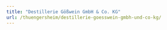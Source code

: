 ```yaml
---
title: "Destillerie Gößwein GmbH & Co. KG"
url: /thuengersheim/destillerie-goesswein-gmbh-und-co-kg/
---
```

